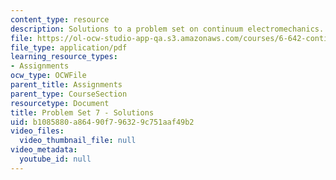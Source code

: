 ```yaml
---
content_type: resource
description: Solutions to a problem set on continuum electromechanics.
file: https://ol-ocw-studio-app-qa.s3.amazonaws.com/courses/6-642-continuum-electromechanics-fall-2008/b1085880a86490f796329c751aaf49b2_pset7_soln.pdf
file_type: application/pdf
learning_resource_types:
- Assignments
ocw_type: OCWFile
parent_title: Assignments
parent_type: CourseSection
resourcetype: Document
title: Problem Set 7 - Solutions
uid: b1085880-a864-90f7-9632-9c751aaf49b2
video_files:
  video_thumbnail_file: null
video_metadata:
  youtube_id: null
---
```

